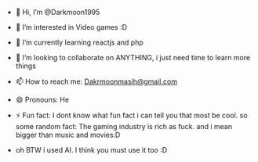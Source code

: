 - 👋 Hi, I’m @Darkmoon1995
- 👀 I’m interested in Video games :D
- 🌱 I’m currently learning reactjs and php
- 💞️ I’m looking to collaborate on ANYTHING, i just need time to learn more things 
- 📫 How to reach me: Dakrmoonmasih@gmail.com
- 😄 Pronouns: He
- ⚡ Fun fact: I dont know what fun fact i can tell you that most be cool. so some random fact: The gaming industry is rich as fuck. and i mean bigger than music and movies:D

- oh BTW i used AI. I think you must use it too :D
<!---
Darkmoon1995/Darkmoon1995 is a ✨ special ✨ repository because its `README.md` (this file) appears on your GitHub profile.
You can click the Preview link to take a look at your changes.
--->
